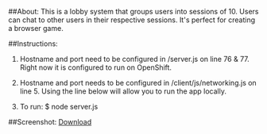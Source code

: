 ##About:
This is a lobby system that groups users into sessions of 10. Users can chat to other users in their respective sessions. It's perfect for creating a browser game.

##Instructions:

1) Hostname and port need to be configured in /server.js on line 76 & 77. Right now it is configured to run on OpenShift.

2) Hostname and port needs to be configured in /client/js/networking.js on line 5. Using the line below will allow you to run the app locally.

3) To run: $ node server.js


##Screenshot:
[Download](http://portfolio-vandevpro.rhcloud.com/wp-content/uploads/2015/03/weblobby-750x437.png)